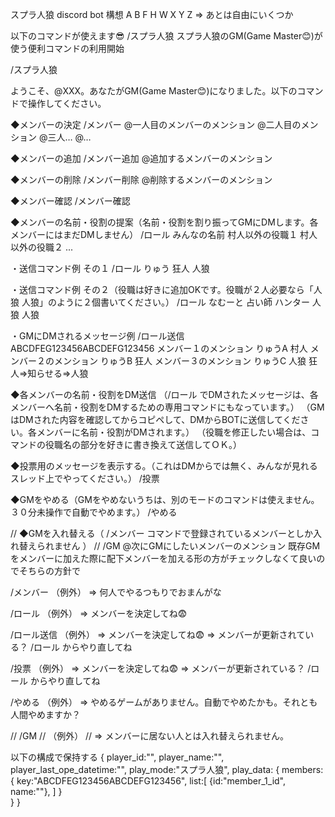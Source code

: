 スプラ人狼 discord bot 構想
A B F H W X Y Z ⇒ あとは自由にいくつか

以下のコマンドが使えます😎
/スプラ人狼 スプラ人狼のGM(Game Master😊)が使う便利コマンドの利用開始

/スプラ人狼

ようこそ、@XXX。あなたがGM(Game Master😊)になりました。以下のコマンドで操作してください。

◆メンバーの決定
/メンバー @一人目のメンバーのメンション @二人目のメンション @三人… @…

◆メンバーの追加
/メンバー追加 @追加するメンバーのメンション

◆メンバーの削除
/メンバー削除 @削除するメンバーのメンション

◆メンバー確認
/メンバー確認


◆メンバーの名前・役割の提案（名前・役割を割り振ってGMにDMします。各メンバーにはまだDMしません）
/ロール みんなの名前 村人以外の役職１ 村人以外の役職２ ...

・送信コマンド例 その１
/ロール りゅう 狂人 人狼 

・送信コマンド例 その２（役職は好きに追加OKです。役職が２人必要なら「人狼 人狼」のように２個書いてください。）
/ロール なむーと 占い師 ハンター 人狼 人狼

・GMにDMされるメッセージ例
/ロール送信
ABCDFEG123456ABCDEFG123456
メンバー１のメンション りゅうA 村人
メンバー２のメンション りゅうB 狂人
メンバー３のメンション りゅうC 人狼
狂人=>知らせる=>人狼

◆各メンバーの名前・役割をDM送信
（/ロール でDMされたメッセージは、各メンバーへ名前・役割をDMするための専用コマンドにもなっています。）
（GMはDMされた内容を確認してからコピペして、DMからBOTに送信してください。各メンバーに名前・役割がDMされます。）
（役職を修正したい場合は、コマンドの役職名の部分を好きに書き換えて送信してＯＫ。）

◆投票用のメッセージを表示する。（これはDMからでは無く、みんなが見れるスレッド上でやってください。）
/投票

◆GMをやめる（GMをやめないうちは、別のモードのコマンドは使えません。３０分未操作で自動でやめます。）
/やめる

// ◆GMを入れ替える（ /メンバー コマンドで登録されているメンバーとしか入れ替えられません ）
// /GM @次にGMにしたいメンバーのメンション
既存GMをメンバーに加えた際に配下メンバーを加える形の方がチェックしなくて良いのでそちらの方針で


/メンバー
（例外）
⇒ 何人でやるつもりでおまんがな

/ロール
（例外）
⇒ メンバーを決定してね😨

/ロール送信
（例外）
⇒ メンバーを決定してね😨
⇒ メンバーが更新されている？ /ロール からやり直してね

/投票
（例外）
⇒ メンバーを決定してね😨
⇒ メンバーが更新されている？ /ロール からやり直してね

/やめる
（例外）
⇒ やめるゲームがありません。自動でやめたかも。それとも人間やめますか？

// /GM
// （例外）
// ⇒ メンバーに居ない人とは入れ替えられません。


以下の構成で保持する
{
    player_id:"",
    player_name:"",
    player_last_ope_datetime:"",
    play_mode:"スプラ人狼",
    play_data: {
        members:{
            key:"ABCDFEG123456ABCDEFG123456",
            list:[
                {id:"member_1_id", name:""},
            ]
        }   
    }
}